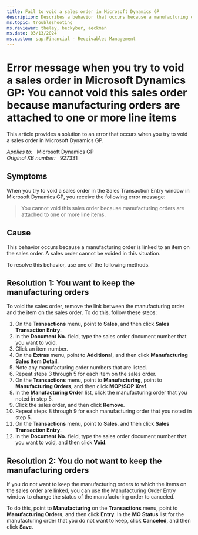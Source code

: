 ```yaml
---
title: Fail to void a sales order in Microsoft Dynamics GP
description: Describes a behavior that occurs because a manufacturing order is linked to an item on a sales order. A resolution is provided.
ms.topic: troubleshooting
ms.reviewer: theley, beckyber, aeckman
ms.date: 03/13/2024
ms.custom: sap:Financial - Receivables Management
---
```

# Error message when you try to void a sales order in Microsoft Dynamics GP: You cannot void this sales order because manufacturing orders are attached to one or more line items

This article provides a solution to an error that occurs when you try to void a sales order in Microsoft Dynamics GP.

_Applies to:_ &nbsp; Microsoft Dynamics GP  
_Original KB number:_ &nbsp; 927331

## Symptoms

When you try to void a sales order in the Sales Transaction Entry window in Microsoft Dynamics GP, you receive the following error message:

> You cannot void this sales order because manufacturing orders are attached to one or more line items.

## Cause

This behavior occurs because a manufacturing order is linked to an item on the sales order. A sales order cannot be voided in this situation.

To resolve this behavior, use one of the following methods.

## Resolution 1: You want to keep the manufacturing orders

To void the sales order, remove the link between the manufacturing order and the item on the sales order. To do this, follow these steps:

1. On the **Transactions** menu, point to **Sales**, and then click **Sales Transaction Entry**.
2. In the **Document No.** field, type the sales order document number that you want to void.
3. Click an item number.
4. On the **Extras** menu, point to **Additional**, and then click **Manufacturing Sales Item Detail**.
5. Note any manufacturing order numbers that are listed.
6. Repeat steps 3 through 5 for each item on the sales order.
7. On the **Transactions** menu, point to **Manufacturing**, point to **Manufacturing Orders**, and then click **MOP/SOP Xref**.
8. In the **Manufacturing Order** list, click the manufacturing order that you noted in step 5.
9. Click the sales order, and then click **Remove**.
10. Repeat steps 8 through 9 for each manufacturing order that you noted in step 5.
11. On the **Transactions** menu, point to **Sales**, and then click **Sales Transaction Entry**.
12. In the **Document No.** field, type the sales order document number that you want to void, and then click **Void**.

## Resolution 2: You do not want to keep the manufacturing orders

If you do not want to keep the manufacturing orders to which the items on the sales order are linked, you can use the Manufacturing Order Entry window to change the status of the manufacturing order to canceled.

To do this, point to **Manufacturing** on the **Transactions** menu, point to **Manufacturing Orders**, and then click **Entry**. In the **MO Status** list for the manufacturing order that you do not want to keep, click **Canceled**, and then click **Save**.
